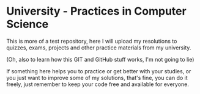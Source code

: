 # University - Practices in Computer Science

This is more of a test repository, here I will upload my resolutions to quizzes, exams, projects and other practice materials from my university.

(Oh, also to learn how this GIT and GitHub stuff works, I'm not going to lie)

If something here helps you to practice or get better with your studies, or you just want to improve some of my solutions, that's fine, you can do it freely, just remember to keep your code free and available for everyone.
